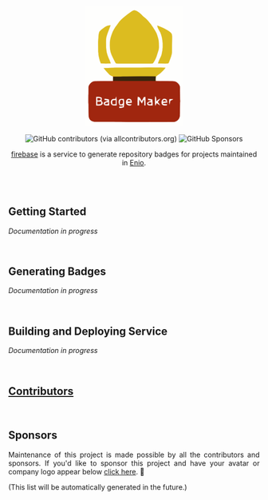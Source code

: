 <br>

<p align="center">
  <img width="197" src="https://github.com/enio-ireland/enio/blob/develop/images/badge-maker.png?raw=true">
</p>

<p align="center">
  <img alt="GitHub contributors (via allcontributors.org)" src="https://img.shields.io/github/all-contributors/enio-ireland/enio/develop?color=%23&style=flat-square">
  <img alt="GitHub Sponsors" src="https://img.shields.io/github/sponsors/enio-ireland?style=flat-square">
</p>

<p align="center">
  <a href="https://github.com/enio-ireland/enio/tree/develop/apps/firebase">firebase</a> is a service to generate repository badges for projects maintained in <a href="https://github.com/enio-ireland/enio">Enio</a>.
</p>

<br>
<br>

## Getting Started

_Documentation in progress_

<br>

## Generating Badges

_Documentation in progress_

<br>

## Building and Deploying Service

_Documentation in progress_

<br>

## [Contributors](https://github.com/enio-ireland/enio/blob/develop/CONTRIBUTORS.md)

<br>

## Sponsors

<p style="text-align: justify">
  Maintenance of this project is made possible by all the contributors and sponsors. If you'd like to sponsor this project and have your avatar or company logo appear below <a href="https://github.com/sponsors/enio-ireland">click here</a>. 💖
</p>

(This list will be automatically generated in the future.)
